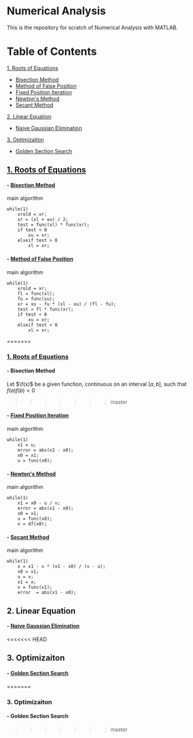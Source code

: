# Numerical Analysis

 This is the repository for scratch of Numerical Analysis with MATLAB.

# Table of Contents
[1. Roots of Equations](#1-roots-of-equationshttpsgithubcomjunhyunbnumerical-analysisblobmaster1rootsofequationsreadmemd)
- [Bisection Method](https://en.wikipedia.org/wiki/Bisection_method)
- [Method of False Position](https://en.wikipedia.org/wiki/False_position_method)
- [Fixed Position Iteration](https://en.wikipedia.org/wiki/Fixed-point_iteration)
- [Newton's Method](https://en.wikipedia.org/wiki/Newton's_method)
- [Secant Method](https://en.wikipedia.org/wiki/Secant_method)

[2. Linear Equation](#2-linear-equation)
- [Naive Gaussian Elimination](https://en.wikipedia.org/wiki/Gaussian_elimination)

[3. Optimizaiton](#3-optimizaiton)
- [Golden Section Search](https://en.wikipedia.org/wiki/Golden-section_search)

## [1. Roots of Equations](https://github.com/JunhyunB/Numerical-Analysis/blob/master/1.%20Roots%20of%20Equations/README.md)
#### - [Bisection Method](https://en.wikipedia.org/wiki/Bisection_method)
main algorithm
```
while(1)
    xrold = xr;
    xr = (xl + xu) / 2;
    test = func(xl) * func(xr);
    if test < 0
        xu = xr;
    elseif test > 0
        xl = xr;
```
#### - [Method of False Position](https://en.wikipedia.org/wiki/False_position_method)
main algorithm
```
while(1)
    xrold = xr;
    fl = func(xl);
    fu = func(xu);
    xr = xu - fu * (xl - xu) / (fl - fu);
    test = fl * func(xr);
    if test < 0
        xu = xr;
    elseif test > 0
        xl = xr;
```
=======
### [1. Roots of Equations](https://github.com/JunhyunB/Numerical-Analysis/blob/master/Roots%20of%20Equations/README.md)
#### - Bisection Method  
Let $\f(x)$ be a given function, continuous on an interval $[a,b]$, such that $f(a)f(b)<0$

>>>>>>> master

#### - [Fixed Position Iteration](https://en.wikipedia.org/wiki/Fixed-point_iteration)
main algorithm
```
while(1)
    x1 = u;
    error = abs(x1 - x0);
    x0 = x1;
    u = func(x0);
```

#### - [Newton's Method](https://en.wikipedia.org/wiki/Newton%27s_method)
main algorithm
```
while(1)
    x1 = x0 - u / v;
    error = abs(x1 - x0);
    x0 = x1;
    u = func(x0);
    v = df(x0);
```

#### - [Secant Method](https://en.wikipedia.org/wiki/Secant_method)
main algorithm
```
while(1)
    x = x1 - v * (x1 - x0) / (v - u);
    x0 = x1;
    u = v;
    x1 = x;
    v = func(x1);
    error  = abs(x1 - x0);
```


## 2. Linear Equation  
#### - [Naive Gaussian Elimination](https://en.wikipedia.org/wiki/Gaussian_elimination)

<<<<<<< HEAD
## 3. Optimizaiton  
#### - [Golden Section Search](https://en.wikipedia.org/wiki/Golden-section_search)
=======
### 3. Optimizaiton  
#### - Golden Section Search
>>>>>>> master
